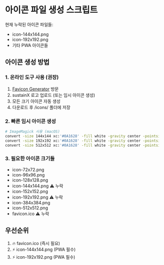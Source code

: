 # 아이콘 파일 생성 스크립트

현재 누락된 아이콘 파일들:
- icon-144x144.png
- icon-192x192.png
- 기타 PWA 아이콘들

## 아이콘 생성 방법

### 1. 온라인 도구 사용 (권장)
1. [Favicon Generator](https://www.favicon-generator.org/) 방문
2. sustainX 로고 업로드 (또는 임시 아이콘 생성)
3. 모든 크기 아이콘 자동 생성
4. 다운로드 후 /icons/ 폴더에 저장

### 2. 빠른 임시 아이콘 생성
```bash
# ImageMagick 사용 (macOS)
convert -size 144x144 xc:'#0A1628' -fill white -gravity center -pointsize 48 -annotate +0+0 'sX' icon-144x144.png
convert -size 192x192 xc:'#0A1628' -fill white -gravity center -pointsize 64 -annotate +0+0 'sX' icon-192x192.png
convert -size 512x512 xc:'#0A1628' -fill white -gravity center -pointsize 128 -annotate +0+0 'sX' icon-512x512.png
```

### 3. 필요한 아이콘 크기들
- icon-72x72.png
- icon-96x96.png
- icon-128x128.png
- icon-144x144.png ⚠️ 누락
- icon-152x152.png
- icon-192x192.png ⚠️ 누락
- icon-384x384.png
- icon-512x512.png
- favicon.ico ⚠️ 누락

## 우선순위
1. 🔥 favicon.ico (즉시 필요)
2. ⚡ icon-144x144.png (PWA 필수)
3. ⚡ icon-192x192.png (PWA 필수)
